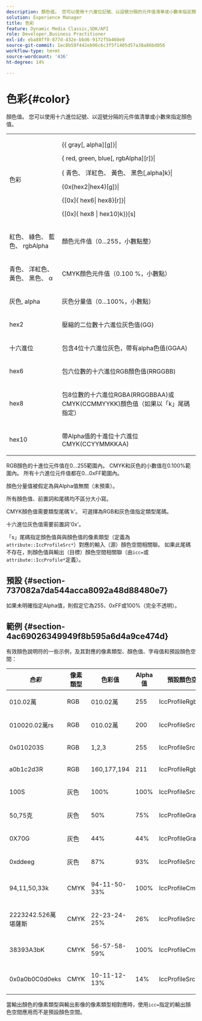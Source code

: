 ```yaml
---
description: 顏色值。 您可以使用十六進位記號、以逗號分隔的元件值清單或小數來指定顏色值。
solution: Experience Manager
title: 色彩
feature: Dynamic Media Classic,SDK/API
role: Developer,Business Practitioner
exl-id: eba88ff0-877d-432e-bbd6-9172f5b460e9
source-git-commit: 1ec8b59f442eb96c6c3f5f1405d57a38a86bd056
workflow-type: tm+mt
source-wordcount: '436'
ht-degree: 14%

---
```


# 色彩{#color}

顏色值。 您可以使用十六進位記號、以逗號分隔的元件值清單或小數來指定顏色值。

<table id="simpletable_9EBE66066E854ABE978F8F7ADC66BDE3"> 
 <tr class="strow"> 
  <td class="stentry"> <p><span class="codeph"> <span class="varname"> 色彩</span> </span> </p></td> 
  <td class="stentry"> <p> <span class="codeph">{{<span class="varname"> gray</span>[,<span class="varname"> alpha</span>][g]}|</span> </p> <p> <span class="codeph"> {<span class="varname"> red</span>,<span class="varname"> green</span>,<span class="varname"> blue</span>[,<span class="varname"> rgbAlpha</span>][r]}|</span> </p> <p> <span class="codeph"> {<span class="varname"> 青色</span>、 <span class="varname"> 洋紅色</span>、 <span class="varname"> 黃色</span>、 <span class="varname"> 黑色</span>[,alpha]k}|</span> </p> <p> <span class="codeph"> {0x{hex2|hex4}[g]}|</span> </p> <p> <span class="codeph">{[0x]{<span class="varname"> hex6</span>|<span class="varname"> hex8</span>}[r]}|</span> </p> <p> <span class="codeph"> {[0x]{<span class="varname"> hex8</span> | <span class="varname"> hex10</span>}k}}[s]</span> </p> </td> 
 </tr> 
 <tr class="strow"> 
  <td class="stentry"> <p><span class="codeph"> <span class="varname"> 紅色</span>、 <span class="varname"> 綠色</span>、 <span class="varname"> 藍色</span>、 <span class="varname"> rgbAlpha</span></span> </p> </td> 
  <td class="stentry"> <p>顏色元件值（0...255，小數點整） </p> </td> 
 </tr> 
 <tr class="strow"> 
  <td class="stentry"> <p><span class="codeph"> <span class="varname"> 青色</span>、 <span class="varname"> 洋紅色</span>、 <span class="varname"> 黃色</span>、 <span class="varname"> 黑色</span>、 <span class="varname"> α</span></span> </p></td> 
  <td class="stentry"> <p>CMYK顏色元件值（0.100 %，小數點） </p></td> 
 </tr> 
 <tr class="strow"> 
  <td class="stentry"> <p><span class="codeph"> <span class="varname"> 灰色</span>,  <span class="varname"> alpha</span></span> </p> </td> 
  <td class="stentry"> <p>灰色分量值（0...100%，小數點） </p> </td> 
 </tr> 
 <tr class="strow"> 
  <td class="stentry"> <p><span class="codeph"> <span class="varname"> hex2</span> </span> </p></td> 
  <td class="stentry"> <p>壓縮的二位數十六進位灰色值(GG) </p></td> 
 </tr> 
 <tr class="strow"> 
  <td class="stentry"> <p><span class="codeph"> <span class="varname"> 十六進位</span> </span> </p> </td> 
  <td class="stentry"> <p>包含4位十六進位灰色，帶有alpha色值(GGAA) </p> </td> 
 </tr> 
 <tr class="strow"> 
  <td class="stentry"> <p><span class="codeph"> <span class="varname"> hex6</span> </span> </p> </td> 
  <td class="stentry"> <p>包六位數的十六進位RGB顏色值(RRGGBB) </p></td> 
 </tr> 
 <tr class="strow"> 
  <td class="stentry"> <p><span class="codeph"> <span class="varname"> hex8</span> </span> </p> </td> 
  <td class="stentry"> <p>包8位數的十六進位RGBA(RRGGBBAA)或CMYK(CCMMYYKK)顏色值（如果以「k」尾碼指定） </p></td> 
 </tr> 
 <tr class="strow"> 
  <td class="stentry"> <p><span class="codeph"> <span class="varname"> hex10</span> </span> </p></td> 
  <td class="stentry"> <p>帶Alpha值的十進位十六進位CMYK(CCYYMMKKAA) </p> </td> 
 </tr> 
</table>

RGB顏色的十進位元件值在0...255範圍內。 CMYK和灰色的小數值在0.100%範圍內。 所有十六進位元件值都在0...0xFF範圍內。

顏色分量值被假定為與Alpha值無關（未預乘）。

所有顏色值、前置詞和尾碼均不區分大小寫。

CMYK顏色值需要類型尾碼&#39;k&#39;。 可選擇為RGB和灰色值指定類型尾碼。

十六進位灰色值需要前置詞&#39;0x&#39;。

「s」尾碼指定顏色值與與顏色值的像素類型（定義為`attribute::IccProfileSrc*`）對應的輸入（源）顏色空間相關聯。 如果此尾碼不存在，則顏色值與輸出（目標）顏色空間相關聯（由`icc=`或`attribute::IccProfile*`定義）。

## 預設 {#section-737082a7da544acca8092a48d88480e7}

如果未明確指定Alpha值，則假定它為255、0xFF或100%（完全不透明）。

## 範例 {#section-4ac69026349949f8b595a6d4a9ce474d}

有效顏色說明符的一些示例，及其對應的像素類型、顏色值、字母值和預設顏色空間：

<table id="table_1539E74A1EC545F1B5398D86A27079D1"> 
 <thead> 
  <tr> 
   <th class="entry"> <b> <i>色彩</i> </b> </th> 
   <th class="entry"> <b>像素類型</b> </th> 
   <th class="entry"> <b>色彩值</b> </th> 
   <th class="entry"> <b>Alpha值</b> </th> 
   <th class="entry"> <b>預設顏色空間  </b> </th> 
  </tr> 
 </thead>
 <tbody> 
  <tr> 
   <td> <p>010.02萬 </p> </td> 
   <td> <p>RGB </p> </td> 
   <td> <p>010.02萬 </p> </td> 
   <td> <p>255 </p> </td> 
   <td> <p> <span class="codeph"> IccProfileRgb</span> </p> </td> 
  </tr> 
  <tr> 
   <td> <p>010020.02萬rs </p> </td> 
   <td> <p>RGB </p> </td> 
   <td> <p>010.02萬 </p> </td> 
   <td> <p>200 </p> </td> 
   <td> <p> <span class="codeph"> IccProfileSrcRgb</span> </p> </td> 
  </tr> 
  <tr> 
   <td> <p>0x010203S </p> </td> 
   <td> <p>RGB </p> </td> 
   <td> <p>1,2,3 </p> </td> 
   <td> <p>255 </p> </td> 
   <td> <p> <span class="codeph"> IccProfileSrcRgb</span> </p> </td> 
  </tr> 
  <tr> 
   <td> <p>a0b1c2d3R </p> </td> 
   <td> <p>RGB </p> </td> 
   <td> <p>160,177,194 </p> </td> 
   <td> <p>211 </p> </td> 
   <td> <p> <span class="codeph"> IccProfileRgb</span> </p> </td> 
  </tr> 
  <tr> 
   <td> <p>100S </p> </td> 
   <td> <p>灰色 </p> </td> 
   <td> <p>100% </p> </td> 
   <td> <p>100% </p> </td> 
   <td> <p> <span class="codeph"> IccProfileSrcGray</span> </p> </td> 
  </tr> 
  <tr> 
   <td> <p>50,75克 </p> </td> 
   <td> <p>灰色 </p> </td> 
   <td> <p>50% </p> </td> 
   <td> <p>75% </p> </td> 
   <td> <p> <span class="codeph"> IccProfileGray</span> </p> </td> 
  </tr> 
  <tr> 
   <td> <p>0X70G </p> </td> 
   <td> <p>灰色 </p> </td> 
   <td> <p>44% </p> </td> 
   <td> <p>44% </p> </td> 
   <td> <p> <span class="codeph"> IccProfileGray</span> </p> </td> 
  </tr> 
  <tr> 
   <td> <p>0xddeeg </p> </td> 
   <td> <p>灰色 </p> </td> 
   <td> <p>87% </p> </td> 
   <td> <p>93% </p> </td> 
   <td> <p> <span class="codeph"> IccProfileSrcGray  </span> </p> </td> 
  </tr> 
  <tr> 
   <td> <p>94,11,50,33k </p> </td> 
   <td> <p>CMYK </p> </td> 
   <td> <p>94-11-50-33% </p> </td> 
   <td> <p>100% </p> </td> 
   <td> <p> <span class="codeph"> IccProfileCmyk</span> </p> </td> 
  </tr> 
  <tr> 
   <td> <p>2223242.526萬堪薩斯 </p> </td> 
   <td> <p>CMYK </p> </td> 
   <td> <p>22-23-24-25% </p> </td> 
   <td> <p>26% </p> </td> 
   <td> <p> <span class="codeph"> IccProfileSrcCmyk</span> </p> </td> 
  </tr> 
  <tr> 
   <td> <p>38393A3bK </p> </td> 
   <td> <p>CMYK </p> </td> 
   <td> <p>56-57-58-59% </p> </td> 
   <td> <p>100% </p> </td> 
   <td> <p> <span class="codeph"> IccProfileCmyk</span> </p> </td> 
  </tr> 
  <tr> 
   <td> <p>0x0a0b0C0d0eks </p> </td> 
   <td> <p>CMYK </p> </td> 
   <td> <p>10-11-12-13% </p> </td> 
   <td> <p>14% </p> </td> 
   <td> <p> <span class="codeph"> IccProfileSrcCmyk</span> </p> </td> 
  </tr> 
 </tbody> 
</table>

當輸出顏色的像素類型與輸出影像的像素類型相對應時，使用`icc=`指定的輸出顏色空間應用而不是預設顏色空間。
